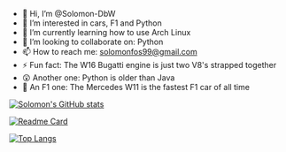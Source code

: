 - 👋 Hi, I’m @Solomon-DbW
- 👀 I’m interested in cars, F1 and Python 
- 🌱 I’m currently learning how to use Arch Linux
- 💞️ I’m looking to collaborate on: Python
- 📫 How to reach me: solomonfos99@gmail.com
- ⚡ Fun fact: The W16 Bugatti engine is just two V8's strapped together
- 😲 Another one: Python is older than Java
- 🤔 An F1 one: The Mercedes W11 is the fastest F1 car of all time

[![Solomon's GitHub stats](https://github-readme-stats.vercel.app/api?username=Solomon-Dbw&show_icons=true&theme=dark)](https://github.com/Solomon-Dbw/github-readme-stats)

[![Readme Card](https://github-readme-stats.vercel.app/api/pin/?username=Solomon-DbW&repo=Arch_Config_Files)](https://github.com/Solomon-DbW/Arch_Comfig_Files)

[![Top Langs](https://github-readme-stats.vercel.app/api/top-langs/?username=Solomon-Dbw)](https://github.com/Solomon-Dbw/github-readme-stats)
